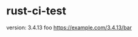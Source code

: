 # rust-ci-test

<!-- x-release-please-start-version -->

version: 3.4.13 foo
https://example.com/3.4.13/bar

<!-- x-release-please-end -->

